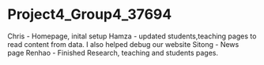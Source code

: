 # Project4_Group4_37694

Chris - Homepage, inital setup
Hamza - updated students,teaching pages to read content from data. I also helped debug our website
Sitong - News page
Renhao - Finished Research, teaching and students pages.
